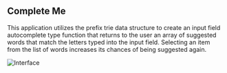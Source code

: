 ## Complete Me

This application utilizes the prefix trie data structure to create an input field autocomplete type function that returns to the user an array of suggested words that match the letters typed into the input field. Selecting an item from the list of words increases its chances of being suggested again.


![Interface](https://github.com/mollyfoz/complete-me/blob/master/lib/assets/Screen%20Shot%202017-07-20%20at%206.26.36%20AM.png)

